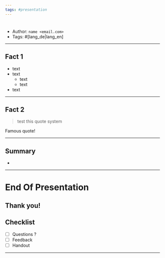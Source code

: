 ```yaml
---
tags: #presentation
---
```


# <Presentation title>

- Author: `name <email.com>`
- Tags: #[lang_de|lang_en]

---

## Fact 1
- text
- text
    - text
    - text
- text
 
---

## Fact 2

> test this
> quote system

Famous quote!

---

## Summary

- 

---

# End Of Presentation

## Thank you!

## Checklist
- [ ] Questions ?
- [ ] Feedback
- [ ] Handout

---
